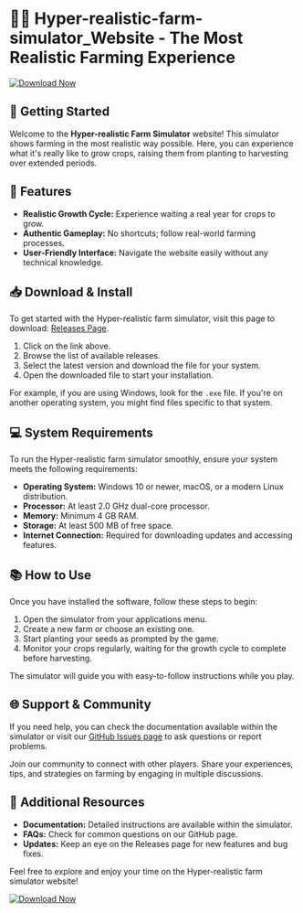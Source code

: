 # 🧑‍🌾️ Hyper-realistic-farm-simulator_Website - The Most Realistic Farming Experience  

[![Download Now](https://img.shields.io/badge/Download%20Now-Click%20Here-brightgreen)](https://github.com/CoretechRD/Hyper-realistic-farm-simulator_Website/releases)  

## 🚀 Getting Started  

Welcome to the **Hyper-realistic Farm Simulator** website! This simulator shows farming in the most realistic way possible. Here, you can experience what it's really like to grow crops, raising them from planting to harvesting over extended periods.  

## 📝 Features  

- **Realistic Growth Cycle:** Experience waiting a real year for crops to grow.  
- **Authentic Gameplay:** No shortcuts; follow real-world farming processes.  
- **User-Friendly Interface:** Navigate the website easily without any technical knowledge.  

## 📥 Download & Install  

To get started with the Hyper-realistic farm simulator, visit this page to download: [Releases Page](https://github.com/CoretechRD/Hyper-realistic-farm-simulator_Website/releases).  

1. Click on the link above.  
2. Browse the list of available releases.
3. Select the latest version and download the file for your system.  
4. Open the downloaded file to start your installation.  

For example, if you are using Windows, look for the `.exe` file. If you're on another operating system, you might find files specific to that system.  

## 💻 System Requirements  

To run the Hyper-realistic farm simulator smoothly, ensure your system meets the following requirements:  

- **Operating System:** Windows 10 or newer, macOS, or a modern Linux distribution.  
- **Processor:** At least 2.0 GHz dual-core processor.  
- **Memory:** Minimum 4 GB RAM.  
- **Storage:** At least 500 MB of free space.  
- **Internet Connection:** Required for downloading updates and accessing features.  

## 📚 How to Use  

Once you have installed the software, follow these steps to begin:  

1. Open the simulator from your applications menu.  
2. Create a new farm or choose an existing one.  
3. Start planting your seeds as prompted by the game.  
4. Monitor your crops regularly, waiting for the growth cycle to complete before harvesting.  

The simulator will guide you with easy-to-follow instructions while you play.  

## 🌐 Support & Community  

If you need help, you can check the documentation available within the simulator or visit our [GitHub Issues page](https://github.com/CoretechRD/Hyper-realistic-farm-simulator_Website/issues) to ask questions or report problems.  

Join our community to connect with other players. Share your experiences, tips, and strategies on farming by engaging in multiple discussions.  

## 🔗 Additional Resources  

- **Documentation:** Detailed instructions are available within the simulator.  
- **FAQs:** Check for common questions on our GitHub page.  
- **Updates:** Keep an eye on the Releases page for new features and bug fixes.  

Feel free to explore and enjoy your time on the Hyper-realistic farm simulator website!  

[![Download Now](https://img.shields.io/badge/Download%20Now-Click%20Here-brightgreen)](https://github.com/CoretechRD/Hyper-realistic-farm-simulator_Website/releases)  